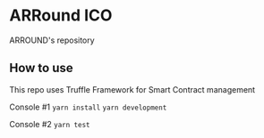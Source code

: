# ARRound ICO
ARROUND's repository

## How to use

This repo uses Truffle Framework for Smart Contract management

Console #1
`yarn install`
`yarn development`

Console #2
`yarn test`

